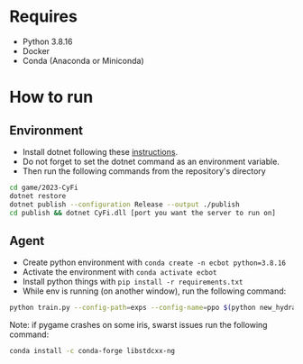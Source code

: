 # Requires
- Python 3.8.16
- Docker
- Conda (Anaconda or Miniconda)

# How to run

## Environment
- Install dotnet following these [instructions](https://learn.microsoft.com/en-us/dotnet/core/install/linux-scripted-manual#scripted-install).
- Do not forget to set the dotnet command as an environment variable.
- Then run the following commands from the repository's directory
```bash
cd game/2023-CyFi
dotnet restore
dotnet publish --configuration Release --output ./publish
cd publish && dotnet CyFi.dll [port you want the server to run on]
```

## Agent
- Create python environment with `conda create -n ecbot python=3.8.16`
- Activate the environment with `conda activate ecbot`
- Install python things with `pip install -r requirements.txt`
- While env is running (on another window), run the following command:

```bash
python train.py --config-path=exps --config-name=ppo $(python new_hydra_dir_params.py) server game_server_port=[port on which the server is running]
```

Note: if pygame crashes on some iris, swarst issues run the following command:

```bash
conda install -c conda-forge libstdcxx-ng
``` 

